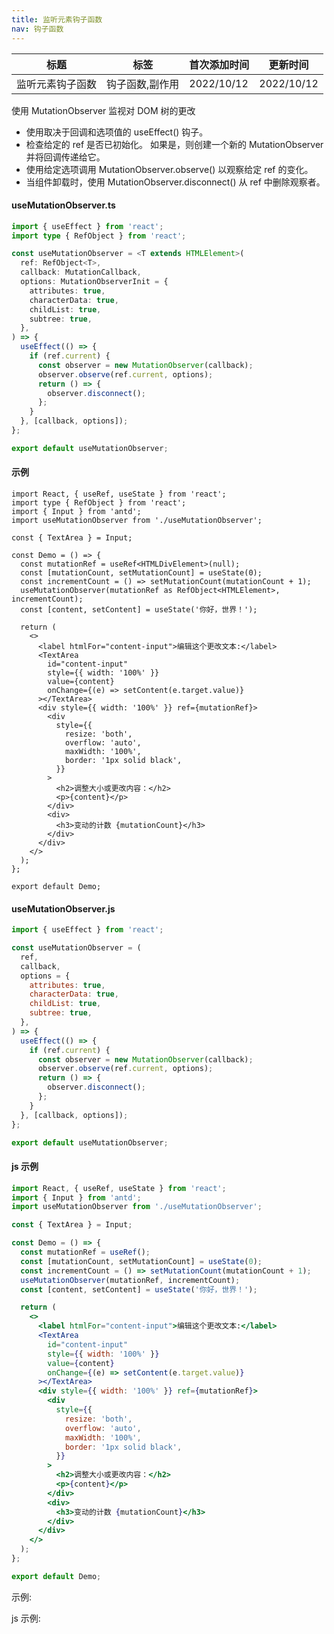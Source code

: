 ```yaml
---
title: 监听元素钩子函数
nav: 钩子函数
---
```


| 标题             | 标签            | 首次添加时间 | 更新时间   |
| ---------------- | --------------- | ------------ | ---------- |
| 监听元素钩子函数 | 钩子函数,副作用 | 2022/10/12   | 2022/10/12 |

使用 MutationObserver 监视对 DOM 树的更改

- 使用取决于回调和选项值的 useEffect() 钩子。
- 检查给定的 ref 是否已初始化。 如果是，则创建一个新的 MutationObserver 并将回调传递给它。
- 使用给定选项调用 MutationObserver.observe() 以观察给定 ref 的变化。
- 当组件卸载时，使用 MutationObserver.disconnect() 从 ref 中删除观察者。

#### useMutationObserver.ts

```ts
import { useEffect } from 'react';
import type { RefObject } from 'react';

const useMutationObserver = <T extends HTMLElement>(
  ref: RefObject<T>,
  callback: MutationCallback,
  options: MutationObserverInit = {
    attributes: true,
    characterData: true,
    childList: true,
    subtree: true,
  },
) => {
  useEffect(() => {
    if (ref.current) {
      const observer = new MutationObserver(callback);
      observer.observe(ref.current, options);
      return () => {
        observer.disconnect();
      };
    }
  }, [callback, options]);
};

export default useMutationObserver;
```

#### 示例

```tsx | pure
import React, { useRef, useState } from 'react';
import type { RefObject } from 'react';
import { Input } from 'antd';
import useMutationObserver from './useMutationObserver';

const { TextArea } = Input;

const Demo = () => {
  const mutationRef = useRef<HTMLDivElement>(null);
  const [mutationCount, setMutationCount] = useState(0);
  const incrementCount = () => setMutationCount(mutationCount + 1);
  useMutationObserver(mutationRef as RefObject<HTMLElement>, incrementCount);
  const [content, setContent] = useState('你好，世界！');

  return (
    <>
      <label htmlFor="content-input">编辑这个更改文本:</label>
      <TextArea
        id="content-input"
        style={{ width: '100%' }}
        value={content}
        onChange={(e) => setContent(e.target.value)}
      ></TextArea>
      <div style={{ width: '100%' }} ref={mutationRef}>
        <div
          style={{
            resize: 'both',
            overflow: 'auto',
            maxWidth: '100%',
            border: '1px solid black',
          }}
        >
          <h2>调整大小或更改内容：</h2>
          <p>{content}</p>
        </div>
        <div>
          <h3>变动的计数 {mutationCount}</h3>
        </div>
      </div>
    </>
  );
};

export default Demo;
```

#### useMutationObserver.js

```js
import { useEffect } from 'react';

const useMutationObserver = (
  ref,
  callback,
  options = {
    attributes: true,
    characterData: true,
    childList: true,
    subtree: true,
  },
) => {
  useEffect(() => {
    if (ref.current) {
      const observer = new MutationObserver(callback);
      observer.observe(ref.current, options);
      return () => {
        observer.disconnect();
      };
    }
  }, [callback, options]);
};

export default useMutationObserver;
```

#### js 示例

```jsx | pure
import React, { useRef, useState } from 'react';
import { Input } from 'antd';
import useMutationObserver from './useMutationObserver';

const { TextArea } = Input;

const Demo = () => {
  const mutationRef = useRef();
  const [mutationCount, setMutationCount] = useState(0);
  const incrementCount = () => setMutationCount(mutationCount + 1);
  useMutationObserver(mutationRef, incrementCount);
  const [content, setContent] = useState('你好，世界！');

  return (
    <>
      <label htmlFor="content-input">编辑这个更改文本:</label>
      <TextArea
        id="content-input"
        style={{ width: '100%' }}
        value={content}
        onChange={(e) => setContent(e.target.value)}
      ></TextArea>
      <div style={{ width: '100%' }} ref={mutationRef}>
        <div
          style={{
            resize: 'both',
            overflow: 'auto',
            maxWidth: '100%',
            border: '1px solid black',
          }}
        >
          <h2>调整大小或更改内容：</h2>
          <p>{content}</p>
        </div>
        <div>
          <h3>变动的计数 {mutationCount}</h3>
        </div>
      </div>
    </>
  );
};

export default Demo;
```

示例:

<code src="./Demo.zh-CN.tsx" id="mutationObserverTsDemoZH"></code>

js 示例:

<code src="./js/Demo.zh-CN.jsx" id="mutationObserverJsDemoZH"></code>
